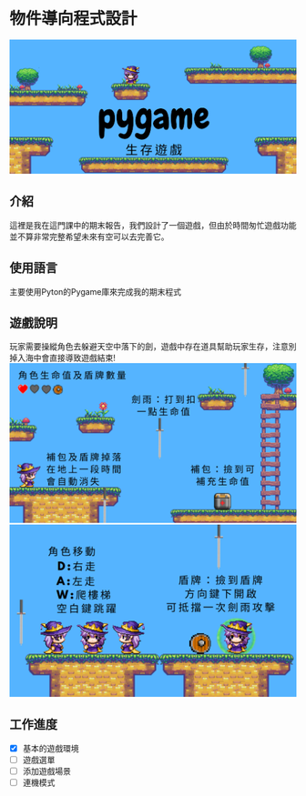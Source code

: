 # 物件導向程式設計
![image](https://github.com/Hsiang0128/Object-Oriented-Programming/blob/main/README_img/%E5%B0%81%E9%9D%A2.png)
## 介紹
這裡是我在這門課中的期末報告，我們設計了一個遊戲，但由於時間匆忙遊戲功能並不算非常完整希望未來有空可以去完善它。
## 使用語言
主要使用Pyton的Pygame庫來完成我的期末程式
## 遊戲說明
  玩家需要操縱角色去躲避天空中落下的劍，遊戲中存在道具幫助玩家生存，注意別掉入海中會直接導致遊戲結束!
  ![image](https://github.com/Hsiang0128/Object-Oriented-Programming/blob/main/README_img/%E4%BB%8B%E7%B4%B9.png)
  ![image](https://github.com/Hsiang0128/Object-Oriented-Programming/blob/main/README_img/%E6%93%8D%E4%BD%9C.png)
## 工作進度
- [x] 基本的遊戲環境
- [ ] 遊戲選單
- [ ] 添加遊戲場景
- [ ] 連機模式
